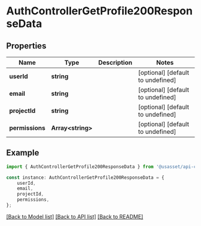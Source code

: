 # AuthControllerGetProfile200ResponseData


## Properties

Name | Type | Description | Notes
------------ | ------------- | ------------- | -------------
**userId** | **string** |  | [optional] [default to undefined]
**email** | **string** |  | [optional] [default to undefined]
**projectId** | **string** |  | [optional] [default to undefined]
**permissions** | **Array&lt;string&gt;** |  | [optional] [default to undefined]

## Example

```typescript
import { AuthControllerGetProfile200ResponseData } from '@usasset/api-client';

const instance: AuthControllerGetProfile200ResponseData = {
    userId,
    email,
    projectId,
    permissions,
};
```

[[Back to Model list]](../README.md#documentation-for-models) [[Back to API list]](../README.md#documentation-for-api-endpoints) [[Back to README]](../README.md)
